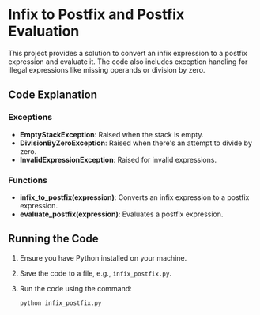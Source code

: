 # Infix to Postfix and Postfix Evaluation

This project provides a solution to convert an infix expression to a postfix expression and evaluate it. The code also includes exception handling for illegal expressions like missing operands or division by zero.

## Code Explanation

### Exceptions

- **EmptyStackException**: Raised when the stack is empty.
- **DivisionByZeroException**: Raised when there's an attempt to divide by zero.
- **InvalidExpressionException**: Raised for invalid expressions.

### Functions

- **infix_to_postfix(expression)**: Converts an infix expression to a postfix expression.
- **evaluate_postfix(expression)**: Evaluates a postfix expression.


## Running the Code

1. Ensure you have Python installed on your machine.
2. Save the code to a file, e.g., `infix_postfix.py`.
3. Run the code using the command:

   ```sh
   python infix_postfix.py
